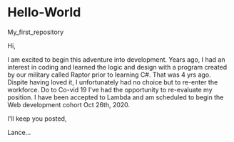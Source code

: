 # Hello-World
My_first_repository

Hi,

I am excited to begin this adventure into development. Years ago, I had an interest in coding and learned the logic and design with a program created by our military called Raptor prior to learning C#. That was 4 yrs ago. Dispite having loved it, I unfortunately had no choice but to re-enter the workforce. Do to Co-vid 19 I've had the opportunity to re-evaluate my position. I have been accepted to Lambda and am scheduled to begin the Web development cohort Oct 26th, 2020.

I'll keep you posted,

Lance...
